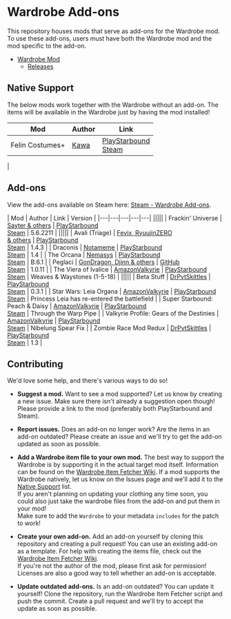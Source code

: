 # Wardrobe Add-ons

This repository houses mods that serve as add-ons for the Wardrobe mod. To use these add-ons, users must have both the Wardrobe mod and the mod specific to the add-on.

* [Wardrobe Mod](https://github.com/Silverfeelin/Starbound-Wardrobe)
  * [Releases](https://github.com/Silverfeelin/Starbound-Wardrobe/releases)

## Native Support

The below mods work together with the Wardrobe without an add-on. The items will be available in the Wardrobe just by having the mod installed!

| Mod | Author | Link |
|---|---|---|
| Felin Costumes+ | [Kawa](https://community.playstarbound.com/members/kawa.112963/) | [PlayStarbound](https://community.playstarbound.com/resources/felin-costumes.2925/)<br/>[Steam](https://steamcommunity.com/sharedfiles/filedetails/?id=729427301) |
|

## Add-ons

View the add-ons available on Steam here: [Steam - Wardrobe Add-ons](https://steamcommunity.com/sharedfiles/filedetails/?id=1372702541).

| Mod | Author | Link | Version |
|---|---|---|---|---|
|||||
| Frackin' Universe | [Sayter & others](https://github.com/sayterdarkwynd/FrackinUniverse/graphs/contributors) | [PlayStarbound](https://community.playstarbound.com/resources/frackinuniverse.2920/)<br/>[Steam](https://steamcommunity.com/sharedfiles/filedetails/?id=729480149) | 5.6.2211 |
|||||
| Avali (Triage) | [Fevix, RyuujinZERO<br/>& others](https://github.com/Avali-Triage-Team/Avali/graphs/contributors) | [PlayStarbound](https://community.playstarbound.com/resources/avali-triage.2852/)<br/>[Steam](https://steamcommunity.com/sharedfiles/filedetails/?id=729558042) | 1.4.3 |
| Draconis | [Notameme](https://community.playstarbound.com/members/notameme.752658/) | [PlayStarbound](https://community.playstarbound.com/resources/draconis-the-race-of-humanoid-dragons.4526/)<br/>[Steam](https://steamcommunity.com/sharedfiles/filedetails/?id=868165595) | 1.4 |
| The Orcana | [Nemasys](https://community.playstarbound.com/members/nemasys.110716/) | [PlayStarbound](https://community.playstarbound.com/resources/the-orcana.2747/)<br/>[Steam](https://steamcommunity.com/sharedfiles/filedetails/?id=729432341) | B.6.1 |
| Peglaci | [GonDragon, Djinn & others](https://github.com/Unknown-Anomaly/Peglaci/graphs/contributors) | [GitHub](https://github.com/Unknown-Anomaly/Peglaci)<br/>[Steam](https://steamcommunity.com/sharedfiles/filedetails/?id=1272073433) | 1.0.11 |
| The Viera of Ivalice | [AmazonValkyrie](https://community.playstarbound.com/members/amazonvalkyrie.43284/) | [PlayStarbound](https://community.playstarbound.com/resources/wip-the-viera-of-ivalice.1533/)<br/>[Steam](https://steamcommunity.com/sharedfiles/filedetails/?id=732276079&searchtext=) | Weaves & Waystones (1-5-18) |
|||||
| Beta Stuff | [DrPvtSkittles](https://community.playstarbound.com/members/drpvtskittles.96422/) | [PlayStarbound](https://community.playstarbound.com/resources/beta-stuff.5149/)<br/>[Steam](https://steamcommunity.com/sharedfiles/filedetails/?id=1262375447) | 0.3.1 |
| Star Wars: Leia Organa | [AmazonValkyrie](https://community.playstarbound.com/members/amazonvalkyrie.43284/) | [PlayStarbound](https://community.playstarbound.com/resources/star-wars-leia-organa-weapons-more.1164/updates)<br/>[Steam](https://steamcommunity.com/sharedfiles/filedetails/?id=737223311) | Princess Leia has re-entered the battlefield |
| Super Starbound: Peach & Daisy | [AmazonValkyrie](https://community.playstarbound.com/members/amazonvalkyrie.43284/) | [PlayStarbound](https://community.playstarbound.com/resources/super-starbound-peach-daisy.3878/)<br/>[Steam](https://steamcommunity.com/sharedfiles/filedetails/?id=736434610) | Through the Warp Pipe |
| Valkyrie Profile: Gears of the Destinies | [AmazonValkyrie](https://community.playstarbound.com/members/amazonvalkyrie.43284/) | [PlayStarbound](https://community.playstarbound.com/resources/valkyrie-profile-gear-of-the-destinies.3385/)<br/>[Steam](https://steamcommunity.com/sharedfiles/filedetails/?id=746190869) | Nibelung Spear Fix |
| Zombie Race Mod Redux | [DrPvtSkittles](https://community.playstarbound.com/members/drpvtskittles.96422/) | [PlayStarbound](https://community.playstarbound.com/resources/zombie-race-mod-redux.4800/)<br/>[Steam](https://steamcommunity.com/sharedfiles/filedetails/?id=953122293) | 1.3 |

## Contributing

We'd love some help, and there's various ways to do so!

* **Suggest a mod.** Want to see a mod supported? Let us know by creating a new issue. Make sure there isn't already a suggestion open though! Please provide a link to the mod (preferably both PlayStarbound and Steam).

* **Report issues.** Does an add-on no longer work? Are the items in an add-on outdated? Please create an issue and we'll try to get the add-on updated as soon as possible.

* **Add a Wardrobe item file to your own mod.** The best way to support the Wardrobe is by supporting it in the actual target mod itself. Information can be found on the [Wardrobe Item Fetcher Wiki][wifWiki]. If a mod supports the Wardrobe natively, let us know on the Issues page and we'll add it to the [Native Support](#native-support) list.<br/>
If you aren't planning on updating your clothing any time soon, you could also just take the wardrobe files from the add-on and put them in your mod!  
Make sure to add the `Wardrobe` to your metadata `includes` for the patch to work!

* **Create your own add-on.** Add an add-on yourself by cloning this repository and creating a pull request! You can use an existing add-on as a template. For help with creating the items file, check out the [Wardrobe Item Fetcher Wiki][wifWiki].  
If you're not the author of the mod, please first ask for permission! Licenses are also a good way to tell whether an add-on is acceptable.

* **Update outdated add-ons.** Is an add-on outdated? You can update it yourself! Clone the repository, run the Wardrobe Item Fetcher script and push the commit. Create a pull request and we'll try to accept the update as soon as possible.

[wifWiki]: https://github.com/Silverfeelin/Starbound-WardrobeItemFetcher/wiki
